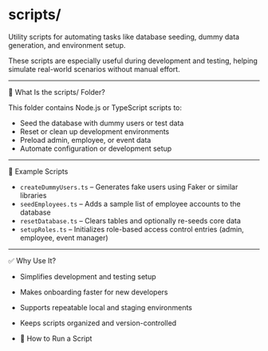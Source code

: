 # scripts/

Utility scripts for automating tasks like database seeding, dummy data generation, and environment setup.

These scripts are especially useful during development and testing, helping simulate real-world scenarios without manual effort.

---

🧩 What Is the scripts/ Folder?

This folder contains Node.js or TypeScript scripts to:

- Seed the database with dummy users or test data
- Reset or clean up development environments
- Preload admin, employee, or event data
- Automate configuration or development setup

---

📄 Example Scripts

- `createDummyUsers.ts` – Generates fake users using Faker or similar libraries
- `seedEmployees.ts` – Adds a sample list of employee accounts to the database
- `resetDatabase.ts` – Clears tables and optionally re-seeds core data
- `setupRoles.ts` – Initializes role-based access control entries (admin, employee, event manager)

---

✅ Why Use It?

- Simplifies development and testing setup
- Makes onboarding faster for new developers
- Supports repeatable local and staging environments
- Keeps scripts organized and version-controlled

- 📌 How to Run a Script
